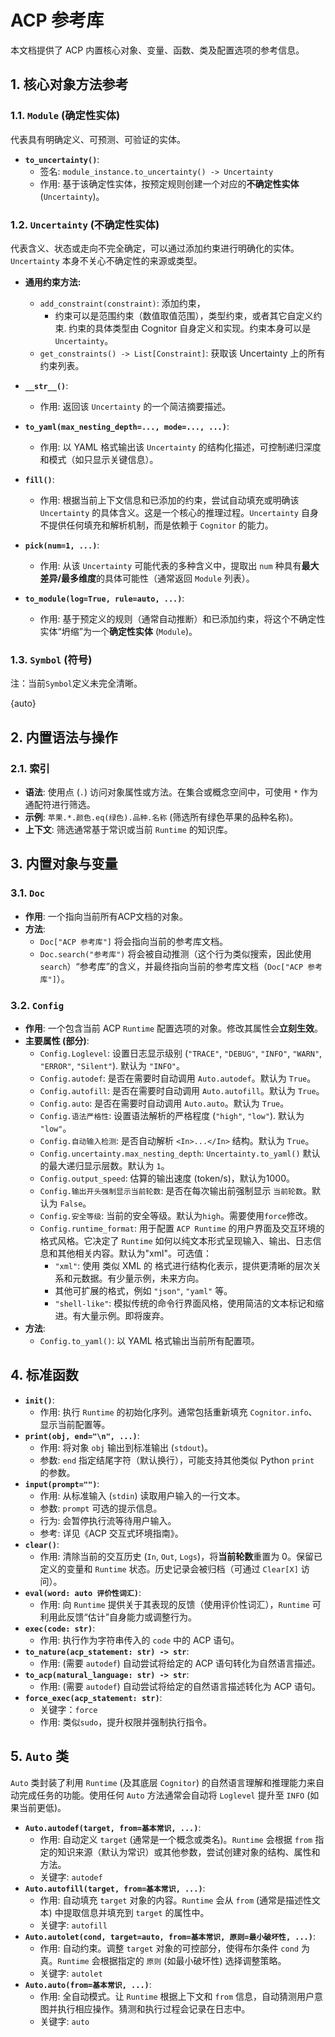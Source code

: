 # ACP 参考库
本文档提供了 ACP 内置核心对象、变量、函数、类及配置选项的参考信息。

## 1. 核心对象方法参考

### 1.1. `Module` (确定性实体)

代表具有明确定义、可预测、可验证的实体。

*   **`to_uncertainty()`**:
    *   签名: `module_instance.to_uncertainty() -> Uncertainty`
    *   作用: 基于该确定性实体，按预定规则创建一个对应的**不确定性实体** (`Uncertainty`)。

### 1.2. `Uncertainty` (不确定性实体)

代表含义、状态或走向不完全确定，可以通过添加约束进行明确化的实体。`Uncertainty` 本身不关心不确定性的来源或类型。

*   **通用约束方法:**
    - `add_constraint(constraint)`: 添加约束，
      * 约束可以是范围约束（数值取值范围），类型约束，或者其它自定义约束. 约束的具体类型由 Cognitor 自身定义和实现。约束本身可以是 `Uncertainty`。
    - `get_constraints() -> List[Constraint]`: 获取该 Uncertainty 上的所有约束列表。

*   **`__str__()`**:
    *   作用: 返回该 `Uncertainty` 的一个简洁摘要描述。
*   **`to_yaml(max_nesting_depth=..., mode=..., ...)`**:
    *   作用: 以 YAML 格式输出该 `Uncertainty` 的结构化描述，可控制递归深度和模式（如只显示关键信息）。
*   **`fill()`**:
    *   作用: 根据当前上下文信息和已添加的约束，尝试自动填充或明确该 `Uncertainty` 的具体含义。这是一个核心的推理过程。`Uncertainty` 自身不提供任何填充和解析机制，而是依赖于 `Cognitor` 的能力。
*   **`pick(num=1, ...)`**:
    *   作用: 从该 `Uncertainty` 可能代表的多种含义中，提取出 `num` 种具有**最大差异/最多维度**的具体可能性（通常返回 `Module` 列表）。
*   **`to_module(log=True, rule=auto, ...)`**:
    *   作用: 基于预定义的规则（通常自动推断）和已添加约束，将这个不确定性实体“坍缩”为一个**确定性实体** (`Module`)。

### 1.3. `Symbol` (符号)
注：当前`Symbol`定义未完全清晰。

{auto}

## 2. 内置语法与操作

### 2.1. 索引

*   **语法**: 使用点 (`.`) 访问对象属性或方法。在集合或概念空间中，可使用 `*` 作为通配符进行筛选。
*   **示例**: `苹果.*.颜色.eq(绿色).品种.名称` (筛选所有绿色苹果的品种名称)。
*   **上下文**: 筛选通常基于常识或当前 `Runtime` 的知识库。

## 3. 内置对象与变量
### 3.1. `Doc`
* **作用**: 一个指向当前所有ACP文档的对象。
* **方法**:
	* `Doc["ACP 参考库"]` 将会指向当前的参考库文档。
	* `Doc.search("参考库")` 将会被自动推测（这个行为类似搜索，因此使用`search`）“参考库”的含义，并最终指向当前的参考库文档（`Doc["ACP 参考库"]`）。

### 3.2. `Config`

*   **作用**: 一个包含当前 ACP `Runtime` 配置选项的对象。修改其属性会**立刻生效**。
*   **主要属性 (部分)**:
    *   `Config.Loglevel`: 设置日志显示级别 (`"TRACE"`, `"DEBUG"`, `"INFO"`, `"WARN"`, `"ERROR"`, `"Silent"`). 默认为 `"INFO"`。
    *   `Config.autodef`: 是否在需要时自动调用 `Auto.autodef`。默认为 `True`。
    *   `Config.autofill`: 是否在需要时自动调用 `Auto.autofill`。默认为 `True`。
    *   `Config.auto`: 是否在需要时自动调用 `Auto.auto`。默认为 `True`。
    *   `Config.语法严格性`: 设置语法解析的严格程度 (`"high"`, `"low"`). 默认为 `"low"`。
    *   `Config.自动输入检测`: 是否自动解析 `<In>...</In>` 结构。默认为 `True`。
    *   `Config.uncertainty.max_nesting_depth`: `Uncertainty.to_yaml()` 默认的最大递归显示层数。默认为 `1`。
    *   `Config.output_speed`: 估算的输出速度 (token/s)，默认为1000。
    *   `Config.输出开头强制显示当前轮数`: 是否在每次输出前强制显示 `当前轮数`。默认为 `False`。
    *   `Config.安全等级`: 当前的安全等级。默认为`high`。需要使用`force`修改。
    *   `Config.runtime_format`: 用于配置 `ACP Runtime` 的用户界面及交互环境的格式风格。它决定了 `Runtime` 如何以纯文本形式呈现输入、输出、日志信息和其他相关内容。默认为"xml"。可选值：
	    *  `"xml"`: 使用 类似 XML 的 格式进行结构化表示，提供更清晰的层次关系和元数据。有少量示例，未来方向。
	    * 其他可扩展的格式，例如 `"json"`, `"yaml"` 等。
	    *  `"shell-like"`: 模拟传统的命令行界面风格，使用简洁的文本标记和缩进。有大量示例。即将废弃。
*   **方法**:
    *   `Config.to_yaml()`: 以 YAML 格式输出当前所有配置项。

## 4. 标准函数

*   **`init()`**:
    *   作用: 执行 `Runtime` 的初始化序列。通常包括重新填充 `Cognitor.info`、显示当前配置等。
*   **`print(obj, end="\n", ...)`**:
    *   作用: 将对象 `obj` 输出到标准输出 (`stdout`)。
    *   参数: `end` 指定结尾字符（默认换行），可能支持其他类似 Python `print` 的参数。
*   **`input(prompt="")`**:
    *   作用: 从标准输入 (`stdin`) 读取用户输入的一行文本。
    *   参数: `prompt` 可选的提示信息。
    *   行为: 会暂停执行流等待用户输入。
    *   参考: 详见《ACP 交互式环境指南》。
*   **`clear()`**:
    *   作用: 清除当前的交互历史 (`In`, `Out`, `Logs`)，将**当前轮数**重置为 0。保留已定义的变量和 `Runtime` 状态。历史记录会被归档（可通过 `Clear[X]` 访问）。
*   **`eval(word: auto 评价性词汇)`**:
    *   作用: 向 `Runtime` 提供关于其表现的反馈（使用评价性词汇），`Runtime` 可利用此反馈“估计”自身能力或调整行为。
*   **`exec(code: str)`**:
    *   作用: 执行作为字符串传入的 `code` 中的 ACP 语句。
*   **`to_nature(acp_statement: str) -> str`**:
    *   作用: (需要 `autodef`) 自动尝试将给定的 ACP 语句转化为自然语言描述。
*   **`to_acp(natural_language: str) -> str`**:
    *   作用: (需要 `autodef`) 自动尝试将给定的自然语言描述转化为 ACP 语句。
*   **`force_exec(acp_statement: str)`**:
	*   关键字：`force`
    *   作用: 类似`sudo`，提升权限并强制执行指令。

## 5. `Auto` 类

`Auto` 类封装了利用 `Runtime` (及其底层 `Cognitor`) 的自然语言理解和推理能力来自动完成任务的功能。使用任何 `Auto` 方法通常会自动将 `Loglevel` 提升至 `INFO` (如果当前更低)。

*   **`Auto.autodef(target, from=基本常识, ...)`**:
    *   作用: 自动定义 `target` (通常是一个概念或类名)。`Runtime` 会根据 `from` 指定的知识来源（默认为常识）或其他参数，尝试创建对象的结构、属性和方法。
    *   关键字: `autodef`
*   **`Auto.autofill(target, from=基本常识, ...)`**:
    *   作用: 自动填充 `target` 对象的内容。`Runtime` 会从 `from` (通常是描述性文本) 中提取信息并填充到 `target` 的属性中。
    *   关键字: `autofill`
*   **`Auto.autolet(cond, target=auto, from=基本常识, 原则=最小破坏性, ...)`**:
    *   作用: 自动约束。调整 `target` 对象的可控部分，使得布尔条件 `cond` 为真。`Runtime` 会根据指定的 `原则` (如最小破坏性) 选择调整策略。
    *   关键字: `autolet`
*   **`Auto.auto(from=基本常识, ...)`**:
    *   作用: 全自动模式。让 `Runtime` 根据上下文和 `from` 信息，自动猜测用户意图并执行相应操作。猜测和执行过程会记录在日志中。
    *   关键字: `auto`
